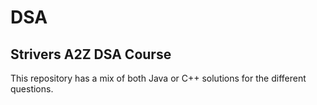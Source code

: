 # DSA
## Strivers A2Z DSA Course
This repository has a mix of both Java or C++ solutions for the different questions.
